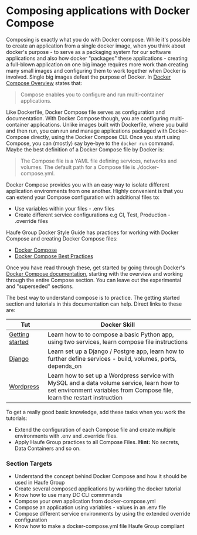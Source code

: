 # Composing applications with Docker Compose

Composing is exactly what you do with Docker compose. While it's possible to create an application from a single docker image, when you think about docker's purpose - to serve as a packaging system for our software applications and also how docker "packages" these applications - creating a full-blown application on one big image requires more work than creating many small images and configuring them to work together when Docker is involved. Single big images defeat the purpose of Docker. In [Docker Compose Overview](https://docs.docker.com/compose/overview/)    states that:

> Compose enables you to configure and run multi-container applications.

Like Dockerfile, Docker Compose file serves as configuration and documentation. With Docker Compose though, you are configuring multi-container applications. Unlike images built with Dockerfile, where you build and then run, you can run and manage applications packaged with Docker-Compose directly, using the Docker Compose CLI. Once you start using Compose, you can \(mostly\) say bye-bye to the `docker run` command. Maybe the best definition of a Docker Compose file by Docker is:

> The Compose file is a YAML file defining services, networks and volumes. The default path for a Compose file is ./docker-compose.yml.

Docker Compose provides you with an easy way to isolate different application environments from one another. Highly convenient is that you can extend your Compose configuration with additional files to:

* Use variables within your files - .env files
* Create different service configurations e.g CI, Test, Production - .override files

Haufe Group Docker Style Guide has practices for working with Docker Compose and creating Docker Compose files:

* [Docker Compose](https://github.com/Haufe-Lexware/docker-style-guide/blob/master/DockerCompose.md)
* [Docker Compose Best Practices](https://github.com/Haufe-Lexware/docker-style-guide/blob/master/BestPracticesCompose.md)

Once you have read through these, get started by going through Docker's [Docker Compose documentation](https://docs.docker.com/compose/overview/), starting with the overview and working through the entire Compose section. You can leave out the experimental and "superseded" sections. 

The best way to understand compose is to practice. The getting started section and  tutorials in this documentation can help. Direct links to these are:

| Tut | Docker Skill |
| --- | --- |
| [Getting started](https://docs.docker.com/compose/gettingstarted/) | Learn how to to compose a basic Python app, using two services, learn compose file instructions |
| [Django](https://docs.docker.com/compose/django/) | Learn set up a Django / Postgre app, learn how to further define services - build, volumes, ports, depends\_on |
| [Wordpress](https://docs.docker.com/compose/wordpress/) | Learn how to set up a Wordpress service with MySQL and a data volume service, learn how to set environment variables from Compose file, learn the restart instruction |

To get a really good basic knowledge, add these tasks when you work the tutorials:

* Extend the configuration of each Compose file and create multiple environments with .env and .override files.
* Apply Haufe Group practices to all Compose Files. **Hint:** No secrets, Data Containers and so on. 

### Section Targets

* Understand the concept behind Docker Compose and how it should be used in Haufe Group
* Create several composed applications by working the docker tutorial
* Know how to use many DC CLI commmands
* Compose your own application from docker-compose.yml
* Compose an application using variables - values in an .env file
* Compose different service environments by using the extended override configuration
* Know how to make a docker-compose.yml file Haufe Group compliant 



